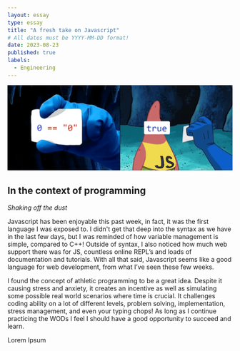 ```yaml
---
layout: essay
type: essay
title: "A fresh take on Javascript"
# All dates must be YYYY-MM-DD format!
date: 2023-08-23
published: true
labels:
  - Engineering
---
```


<img width="1200px" class="rounded float-start pe-4" src="../img/difficulty/e10abanner.png">

## In the context of programming

*Shaking off the dust*

Javascript has been enjoyable this past week, in fact,  it was the first language I was exposed to. I didn't get that deep into the syntax as we have in the last few days, but I was reminded of how variable management is simple, compared to C++! Outside of syntax, I also noticed how much web support there was for JS, countless online REPL’s and loads of documentation and tutorials. With all that said, Javascript seems like a good language for web development, from what I’ve seen these few weeks.  

I found the concept of athletic programming to be a great idea. Despite it causing stress and anxiety, it creates an incentive as well as simulating some possible real world scenarios where time is crucial. It challenges coding ability on a lot of different levels, problem solving, implementation, stress management, and even your typing chops! As long as I continue practicing the WODs I feel I should have a good opportunity to succeed and learn. 






Lorem Ipsum


